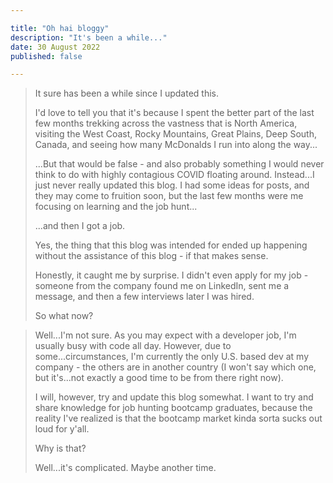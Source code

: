 ```yaml
---

title: "Oh hai bloggy"
description: "It's been a while..."
date: 30 August 2022
published: false

---
```


> It sure has been a while since I updated this.
>
> I'd love to tell you that it's because I spent the better part of the last few months trekking across the vastness that is North America, visiting the West Coast, Rocky Mountains, Great Plains, Deep South, Canada, and seeing how many McDonalds I run into along the way...
>
> ...But that would be false - and also probably something I would never think to do with highly contagious COVID floating around. Instead...I just never really updated this blog. I had some ideas for posts, and they may come to fruition soon, but the last few months were me focusing on learning and the job hunt...
> 
> ...and then I got a job.
>
> Yes, the thing that this blog was intended for ended up happening without the assistance of this blog - if that makes sense.
>
> Honestly, it caught me by surprise. I didn't even apply for my job - someone from the company found me on LinkedIn, sent me a message, and then a few interviews later I was hired.
>
>So what now?

> Well...I'm not sure. As you may expect with a developer job, I'm usually busy with code all day. However, due to some...circumstances, I'm currently the only U.S. based dev at my company - the others are in another country (I won't say which one, but it's...not exactly a good time to be from there right now).
> 
> I will, however, try and update this blog somewhat. I want to try and share knowledge for job hunting bootcamp graduates, because the reality I've realized is that the bootcamp market kinda sorta sucks out loud for y'all.
>
> Why is that?
>
> Well...it's complicated. Maybe another time.
